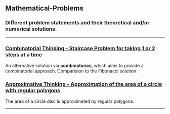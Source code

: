 ## Mathematical-Problems
### Different problem statements and their theoretical and/or numerical solutions.

---
### [**Combinatorial Thinking - Staircase Problem for taking 1 or 2 steps at a time**](https://nbviewer.jupyter.org/github/Gordi33/Mathematical-Problems/blob/master/CombinatorialThinking%20.ipynb)
An alternative solution via **combinatorics**, which aims to provide a combinatorial approach. Comparision to the Fibonacci solution.

### [**Approximative Thinking - Approximation of the area of a circle with regular polygons**](https://nbviewer.jupyter.org/github/Gordi33/Mathematical-Problems/blob/master/ApproximativeThinking%20.ipynb)
The area of a circle disc is approximated by regular polygons.

---
